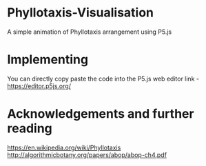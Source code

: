 # Phyllotaxis-Visualisation
A simple animation of Phyllotaxis arrangement using P5.js

# Implementing
You can directly copy paste the code into the P5.js web editor
link - https://editor.p5js.org/

# Acknowledgements and further reading
https://en.wikipedia.org/wiki/Phyllotaxis
http://algorithmicbotany.org/papers/abop/abop-ch4.pdf



